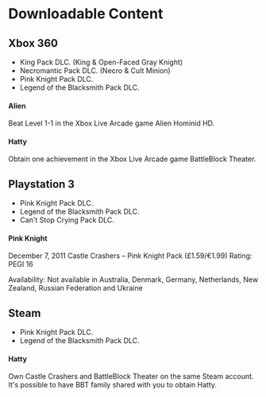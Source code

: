 # Downloadable Content

## Xbox 360

- King Pack DLC. (King & Open-Faced Gray Knight)
- Necromantic Pack DLC. (Necro & Cult Minion)
- Pink Knight Pack DLC.
- Legend of the Blacksmith Pack DLC.

#### Alien

Beat Level 1-1 in the Xbox Live Arcade game Alien Hominid HD.

#### Hatty

Obtain one achievement in the Xbox Live Arcade game BattleBlock Theater.

## Playstation 3

- Pink Knight Pack DLC.
- Legend of the Blacksmith Pack DLC.
- Can't Stop Crying Pack DLC.

#### Pink Knight

December 7, 2011
Castle Crashers – Pink Knight Pack (£1.59/€1.99) Rating: PEGI 16

Availability: Not available in Australia, Denmark, Germany, Netherlands, New Zealand, Russian Federation and Ukraine

## Steam

- Pink Knight Pack DLC.
- Legend of the Blacksmith Pack DLC.

#### Hatty

Own Castle Crashers and BattleBlock Theater on the same Steam account. It's possible to have BBT family shared with you to obtain Hatty.
